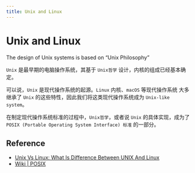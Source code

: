 ```yaml
---
title: Unix and Linux
---
```


# Unix and Linux

The design of Unix systems is based on “Unix Philosophy”

`Unix` 是最早期的电脑操作系统，其基于 `Unix哲学` 设计，内核的组成已经基本确定。

可以说，`Unix` 是现代操作系统的起源。`Linux` 内核、`macOS` 等现代操作系统 大多继承了 `Unix` 的这些特性，因此我们将这类现代操作系统成为 `Unix-like system`。

在制定现代操作系统标准的过程中，`Unix哲学`，或者说 `Unix` 的具体实现，成为了 `POSIX (Portable Operating System Interface) 标准` 的一部分。

## Reference

- [Unix Vs Linux: What Is Difference Between UNIX And Linux](https://www.softwaretestinghelp.com/unix-vs-linux/)
- [Wiki | POSIX](https://en.wikipedia.org/wiki/POSIX)
